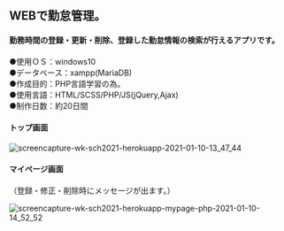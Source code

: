 ## WEBで勤怠管理。  
  
#### 勤務時間の登録・更新・削除、登録した勤怠情報の検索が行えるアプリです。  
●使用ＯＳ：windows10  
●データベース：xampp(MariaDB)  
●作成目的：PHP言語学習の為。  
●使用言語：HTML/SCSS/PHP/JS(jQuery,Ajax)  
●制作日数：約20日間

#### トップ画面 
  
![screencapture-wk-sch2021-herokuapp-2021-01-10-13_47_44](https://user-images.githubusercontent.com/73923419/104114721-f5b69100-534a-11eb-9a40-6933f1aea9ad.png)  
  
#### マイページ画面
（登録・修正・削除時にメッセージが出ます。）  

  
![screencapture-wk-sch2021-herokuapp-mypage-php-2021-01-10-14_52_52](https://user-images.githubusercontent.com/73923419/104115521-a1fc7580-5353-11eb-87fd-60023b0fe614.png)


